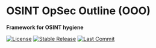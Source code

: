 # OSINT OpSec Outline (OOO)
**Framework for OSINT hygiene**

[![License](https://img.shields.io/badge/license-MIT-blue.svg)](https://raw.githubusercontent.com/0SINTr/ooo/master/LICENSE)
[![Stable Release](https://img.shields.io/badge/version-1.0.0-blue.svg)](https://github.com/0SINTr/ooo/releases/tag/v1.0.0)
[![Last Commit](https://img.shields.io/github/last-commit/0SINTr/ooo)](https://github.com/0SINTr/ooo/commits/main)
